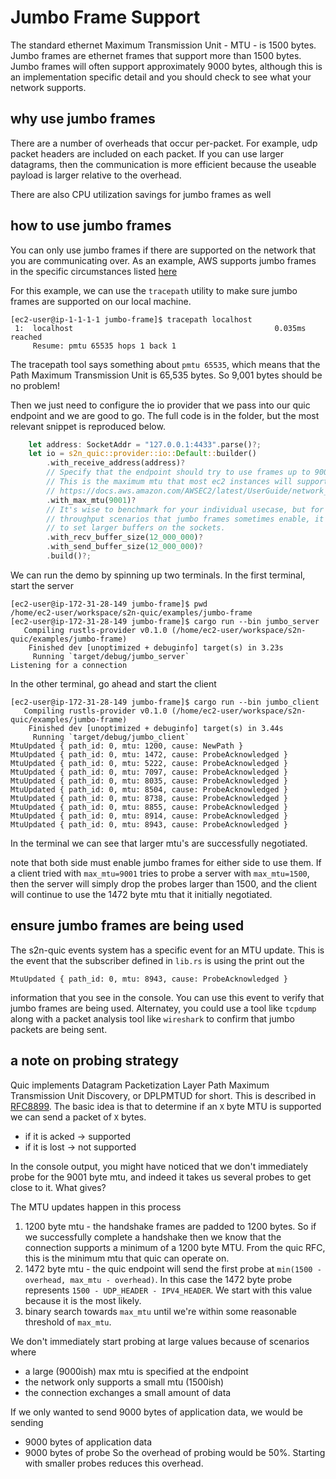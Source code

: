 # Jumbo Frame Support
The standard ethernet Maximum Transmission Unit - MTU - is 1500 bytes. Jumbo frames are ethernet frames that support more than 1500 bytes. Jumbo frames will often support approximately 9000 bytes, although this is an implementation specific detail and you should check to see what your network supports.

## why use jumbo frames
There are a number of overheads that occur per-packet. For example, udp packet headers are included on each packet. If you can use larger datagrams, then the communication is more efficient because the useable payload is larger relative to the overhead.

There are also CPU utilization savings for jumbo frames as well

## how to use jumbo frames
You can only use jumbo frames if there are supported on the network that you are communicating over. As an example, AWS supports jumbo frames in the specific circumstances listed [here](https://docs.aws.amazon.com/AWSEC2/latest/UserGuide/network_mtu.html)

For this example, we can use the `tracepath` utility to make sure jumbo frames are supported on our local machine.

```console
[ec2-user@ip-1-1-1-1 jumbo-frame]$ tracepath localhost
 1:  localhost                                             0.035ms reached
     Resume: pmtu 65535 hops 1 back 1
```
The tracepath tool says something about `pmtu 65535`, which means that the Path Maximum Transmission Unit is 65,535 bytes. So 9,001 bytes should be no problem!

Then we just need to configure the io provider that we pass into our quic endpoint and we are good to go. The full code is in the folder, but the most relevant snippet is reproduced below.
```rust
    let address: SocketAddr = "127.0.0.1:4433".parse()?;
    let io = s2n_quic::provider::io::Default::builder()
        .with_receive_address(address)?
        // Specify that the endpoint should try to use frames up to 9001 bytes.
        // This is the maximum mtu that most ec2 instances will support.
        // https://docs.aws.amazon.com/AWSEC2/latest/UserGuide/network_mtu.html
        .with_max_mtu(9001)?
        // It's wise to benchmark for your individual usecase, but for the high
        // throughput scenarios that jumbo frames sometimes enable, it is wise
        // to set larger buffers on the sockets.
        .with_recv_buffer_size(12_000_000)?
        .with_send_buffer_size(12_000_000)?
        .build()?;
```

We can run the demo by spinning up two terminals. In the first terminal, start the server
```console
[ec2-user@ip-172-31-28-149 jumbo-frame]$ pwd
/home/ec2-user/workspace/s2n-quic/examples/jumbo-frame
[ec2-user@ip-172-31-28-149 jumbo-frame]$ cargo run --bin jumbo_server
   Compiling rustls-provider v0.1.0 (/home/ec2-user/workspace/s2n-quic/examples/jumbo-frame)
    Finished dev [unoptimized + debuginfo] target(s) in 3.23s
     Running `target/debug/jumbo_server`
Listening for a connection

```

In the other terminal, go ahead and start the client
```console
[ec2-user@ip-172-31-28-149 jumbo-frame]$ cargo run --bin jumbo_client
   Compiling rustls-provider v0.1.0 (/home/ec2-user/workspace/s2n-quic/examples/jumbo-frame)
    Finished dev [unoptimized + debuginfo] target(s) in 3.44s
     Running `target/debug/jumbo_client`
MtuUpdated { path_id: 0, mtu: 1200, cause: NewPath }
MtuUpdated { path_id: 0, mtu: 1472, cause: ProbeAcknowledged }
MtuUpdated { path_id: 0, mtu: 5222, cause: ProbeAcknowledged }
MtuUpdated { path_id: 0, mtu: 7097, cause: ProbeAcknowledged }
MtuUpdated { path_id: 0, mtu: 8035, cause: ProbeAcknowledged }
MtuUpdated { path_id: 0, mtu: 8504, cause: ProbeAcknowledged }
MtuUpdated { path_id: 0, mtu: 8738, cause: ProbeAcknowledged }
MtuUpdated { path_id: 0, mtu: 8855, cause: ProbeAcknowledged }
MtuUpdated { path_id: 0, mtu: 8914, cause: ProbeAcknowledged }
MtuUpdated { path_id: 0, mtu: 8943, cause: ProbeAcknowledged }
```

In the terminal we can see that larger mtu's are successfully negotiated.

note that both side must enable jumbo frames for either side to use them. If a client tried with `max_mtu=9001` tries to probe a server with `max_mtu=1500`, then the server will simply drop the probes larger than 1500, and the client will continue to use the 1472 byte mtu that it initially negotiated.

## ensure jumbo frames are being used
The s2n-quic events system has a specific event for an MTU update. This is the event that the subscriber defined in `lib.rs` is using the print out the
```
MtuUpdated { path_id: 0, mtu: 8943, cause: ProbeAcknowledged }
```
information that you see in the console. You can use this event to verify that jumbo frames are being used. Alternatey, you could use a tool like `tcpdump` along with a packet analysis tool like `wireshark` to confirm that jumbo packets are being sent.

## a note on probing strategy
Quic implements Datagram Packetization Layer Path Maximum Transmission Unit Discovery, or DPLPMTUD for short. This is described in [RFC8899](https://www.rfc-editor.org/info/rfc8899). The basic idea is that to determine if an `X` byte MTU is supported we can send a packet of `X` bytes.
- if it is acked -> supported
- if it is lost  -> not supported

In the console output, you might have noticed that we don't immediately probe for the 9001 byte mtu, and indeed it takes us several probes to get close to it. What gives?

The MTU updates happen in this process
1. 1200 byte mtu - the handshake frames are padded to 1200 bytes. So if we successfully complete a handshake then we know that the connection supports a minimum of a 1200 byte MTU. From the quic RFC, this is the minimum mtu that quic can operate on.
2. 1472 byte mtu - the quic endpoint will send the first probe at `min(1500 - overhead, max_mtu - overhead)`. In this case the 1472 byte probe represents `1500 - UDP_HEADER - IPV4_HEADER`. We start with this value because it is the most likely.
3. binary search towards `max_mtu` until we're within some reasonable threshold of `max_mtu`.

We don't immediately start probing at large values because of scenarios where
- a large (9000ish) max mtu is specified at the endpoint
- the network only supports a small mtu (1500ish)
- the connection exchanges a small amount of data

If we only wanted to send 9000 bytes of application data, we would be sending
- 9000 bytes of application data
- 9000 bytes of probe
So the overhead of probing would be 50%. Starting with smaller probes reduces this overhead.


